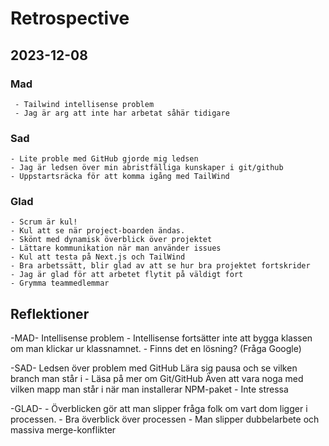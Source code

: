 # Retrospective
## 2023-12-08

### Mad
     - Tailwind intellisense problem
     - Jag är arg att inte har arbetat såhär tidigare
### Sad
    - Lite proble med GitHub gjorde mig ledsen
    - Jag är ledsen över min abristfälliga kunskaper i git/github
    - Uppstartsräcka för att komma igång med TailWind
### Glad
    - Scrum är kul! 
    - Kul att se när project-boarden ändas. 
    - Skönt med dynamisk överblick över projektet
    - Lättare kommunikation när man använder issues
    - Kul att testa på Next.js och TailWind
    - Bra arbetssätt, blir glad av att se hur bra projektet fortskrider
    - Jag är glad för att arbetet flytit på väldigt fort
    - Grymma teammedlemmar

## Reflektioner
-MAD-
Intellisense problem
    - Intellisense fortsätter inte att bygga klassen om man klickar ur klassnamnet.
        - Finns det en lösning? (Fråga Google)

-SAD- 
    Ledsen över problem med GitHub
    Lära sig pausa och se vilken branch man står i
            -   Läsa på mer om Git/GitHub
    Även att vara noga med vilken mapp man står i när man installerar NPM-paket
            -   Inte stressa
        
-GLAD- 
    - Överblicken gör att man slipper fråga folk om vart dom ligger i processen. 
    - Bra överblick över processen
    - Man slipper dubbelarbete och massiva merge-konflikter


